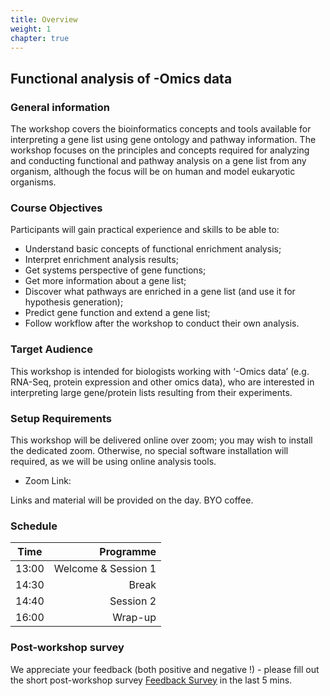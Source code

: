 ```yaml
---
title: Overview
weight: 1
chapter: true
---
```

## Functional analysis of -Omics data

### General information

The workshop covers the bioinformatics concepts and tools available for interpreting a gene list using gene ontology and pathway information. The workshop focuses on the principles and concepts required for analyzing and conducting functional and pathway analysis on a gene list from any organism, although the focus will be on human and model eukaryotic organisms.

### Course Objectives

Participants will gain practical experience and skills to be able to:

- Understand basic concepts of functional enrichment analysis;
- Interpret enrichment analysis results;
- Get systems perspective of gene functions;
- Get more information about a gene list;
- Discover what pathways are enriched in a gene list (and use it for hypothesis generation);
- Predict gene function and extend a gene list;
- Follow workflow after the workshop to conduct their own analysis.

### Target Audience

This workshop is intended for biologists working with ‘-Omics data’ (e.g. RNA-Seq, protein expression and other omics data), who are interested in interpreting large gene/protein lists resulting from their experiments.

### Setup Requirements

This workshop will be delivered online over zoom; you may wish to install the dedicated zoom. Otherwise, no special software installation will required, as we will be using online analysis tools.  

 * Zoom Link: 


Links and material will be provided on the day. BYO coffee.


### Schedule

Time	|	Programme
-----------	| ------------------:
13:00	|	Welcome & Session 1
14:30	|	Break
14:40	|	Session 2
16:00	|	Wrap-up


### Post-workshop survey

We appreciate your feedback (both positive and negative !) - please fill out the short post-workshop survey [Feedback Survey](https://docs.google.com/forms/d/e/1FAIpQLScEsjF6eu3__KKpzotK3t7S20uvoyVTel_fsvzi-b5HH0ohZQ/viewform?usp=sf_link) in the last 5 mins.

